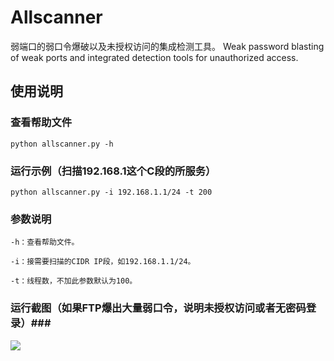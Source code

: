 # Allscanner
弱端口的弱口令爆破以及未授权访问的集成检测工具。 
Weak password blasting of weak ports and integrated detection tools for unauthorized access.



## 使用说明 ##

### 查看帮助文件 ###

`python allscanner.py -h`



### 运行示例（扫描192.168.1这个C段的所服务） ###

`python allscanner.py -i 192.168.1.1/24 -t 200`



### 参数说明

`-h：查看帮助文件。`

`-i：接需要扫描的CIDR IP段，如192.168.1.1/24。`

`-t：线程数，不加此参数默认为100。`



### 运行截图（如果FTP爆出大量弱口令，说明未授权访问或者无密码登录）###

![](https://raw.githubusercontent.com/aedoo/Allscanner/master/result.png)